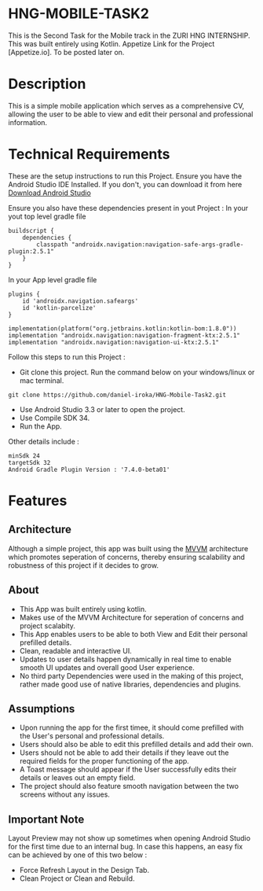 # HNG-MOBILE-TASK2

This is the Second Task for the Mobile track in the ZURI HNG INTERNSHIP. This was built entirely using Kotlin.
Appetize Link for the Project [Appetize.io]. To be posted later on.

# Description

This is a simple mobile application which serves as a comprehensive CV, allowing the user to be able to view and edit their personal
and professional information.

# Technical Requirements

These are the setup instructions to run this Project. Ensure you have the Android Studio IDE Installed. If you
don't, you can download it from here [Download Android Studio](https://developer.android.com/studio)

Ensure you also have these dependencies present in yout Project :
In your yout top level gradle file
```
buildscript {
    dependencies {
        classpath "androidx.navigation:navigation-safe-args-gradle-plugin:2.5.1"
    }
}
```

In your App level gradle file
```
plugins {
    id 'androidx.navigation.safeargs'
    id 'kotlin-parcelize'
}
```

```
implementation(platform("org.jetbrains.kotlin:kotlin-bom:1.8.0"))
implementation "androidx.navigation:navigation-fragment-ktx:2.5.1"
implementation "androidx.navigation:navigation-ui-ktx:2.5.1"
```

Follow this steps to run this Project :
- Git clone this project. Run the command below on your windows/linux or mac terminal.
```
git clone https://github.com/daniel-iroka/HNG-Mobile-Task2.git
```
- Use Android Studio 3.3 or later to open the project.
- Use Compile SDK 34.
- Run the App.

Other details include :
```
minSdk 24
targetSdk 32
Android Gradle Plugin Version : '7.4.0-beta01'
```

# Features
## Architecture
Although a simple project, this app was built using the [MVVM](https://proandroiddev.com/understanding-mvvm-pattern-for-android-in-2021-98b155b37b54) architecture which promotes seperation of
concerns, thereby ensuring scalability and robustness of this project if it decides to grow.

## About 
- This App was built entirely using kotlin.
- Makes use of the MVVM Architecture for seperation of concerns and project scalabity.
- This App enables users to be able to both View and Edit their personal prefilled details.
- Clean, readable and interactive UI.
- Updates to user details happen dynamically in real time to enable smooth UI updates and overall good User experience.
- No third party Dependencies were used in the making of this project, rather made good use of native libraries, dependencies and
plugins.

## Assumptions
- Upon running the app for the first timee, it should come prefilled with the User's personal and professional details.
- Users should also be able to edit this prefilled details and add their own.
- Users should not be able to add their details if they leave out the required fields for the proper functioning of the app.
- A Toast message should appear if the User successfully edits their details or leaves out an empty field. 
- The project should also feature smooth navigation between the two screens without any issues. 

## Important Note

Layout Preview may not show up sometimes when opening Android Studio for the first time due to an internal
bug. In case this happens, an easy fix can be achieved by one of this two below :
- Force Refresh Layout in the Design Tab.
- Clean Project or Clean and Rebuild.
